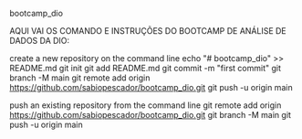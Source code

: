 bootcamp_dio

AQUI VAI OS COMANDO E INSTRUÇÕES DO BOOTCAMP DE ANÁLISE DE DADOS DA DIO:

create a new repository on the command line
echo "# bootcamp_dio" >> README.md
git init
git add README.md
git commit -m "first commit"
git branch -M main
git remote add origin https://github.com/sabiopescador/bootcamp_dio.git
git push -u origin main

push an existing repository from the command line
git remote add origin https://github.com/sabiopescador/bootcamp_dio.git
git branch -M main
git push -u origin main
